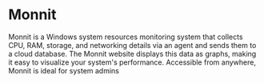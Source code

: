 # Monnit
Monnit is a Windows system resources monitoring system that collects CPU, RAM, storage, and networking details via an agent and sends them to a cloud database. The Monnit website displays this data as graphs, making it easy to visualize your system's performance. Accessible from anywhere, Monnit is ideal for system admins
